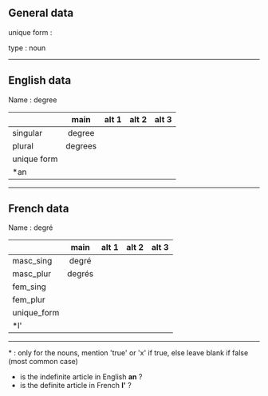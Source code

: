 ## General data

unique form :

type : noun

---

## English data

Name : degree

|             |  main   | alt 1 | alt 2 | alt 3 |
| :---------- | :-----: | :---: | :---: | ----- |
| singular    | degree  |       |       |       |
| plural      | degrees |       |       |       |
| unique form |         |       |       |       |
| \*an        |         |       |       |       |

---

## French data

Name : degré

|             |  main  | alt 1 | alt 2 | alt 3 |
| :---------- | :----: | :---: | :---: | :---: |
| masc_sing   | degré  |       |       |       |
| masc_plur   | degrés |       |       |       |
| fem_sing    |        |       |       |       |
| fem_plur    |        |       |       |       |
| unique_form |        |       |       |       |
| \*l'        |        |       |       |       |

---

\* : only for the nouns, mention 'true' or 'x' if true, else leave blank if false (most common case)

- is the indefinite article in English **an** ?
- is the definite article in French **l'** ?
